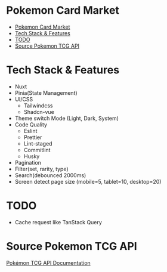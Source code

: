 # Pokemon Card Market

- [Pokemon Card Market](#pokemon-card-market)
- [Tech Stack \& Features](#tech-stack--features)
- [TODO](#todo)
- [Source Pokemon TCG API](#source-pokemon-tcg-api)

# Tech Stack & Features

- Nuxt
- Pinia(State Management)
- UI/CSS
  - Tailwindcss
  - Shadcn-vue
- Theme switch Mode (Light, Dark, System)
- Code Quality
  - Eslint
  - Prettier
  - Lint-staged
  - Commitlint
  - Husky
- Pagination
- Filter(set, rarity, type)
- Search(debounced 2000ms)
- Screen detect page size (mobile=5, tablet=10, desktop=20)

# TODO

- Cache request like TanStack Query

# Source Pokemon TCG API

[Pokémon TCG API Documentation](https://docs.pokemontcg.io/)
